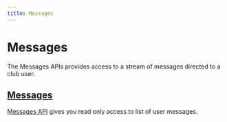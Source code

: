 ```yaml
---
title: Messages
---
```


# Messages

The Messages APIs provides access to a stream of messages directed to a club user.


## [Messages][Messages]

[Messages API][Messages] gives you read only access to list of user messages.



[Messages]: /api/messages/messages/

